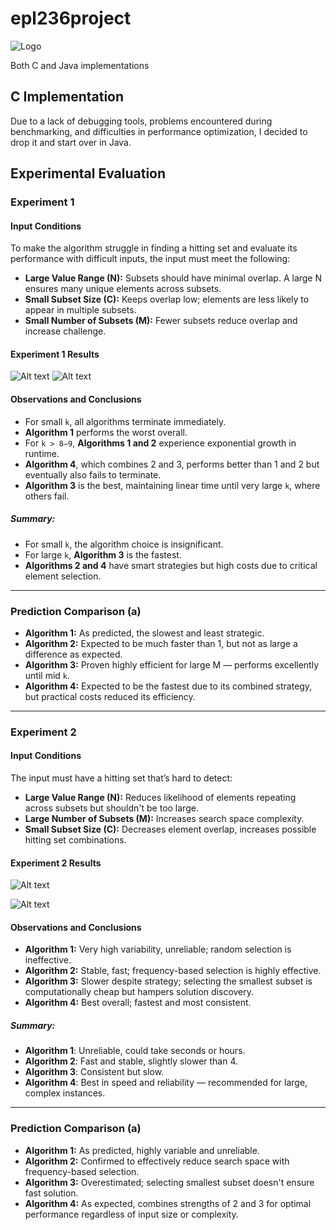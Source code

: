 # epl236project
![Logo](https://raw.githubusercontent.com/AntoniosKalattas/epl236project/main/images/image5.png)



Both C and Java implementations


## C Implementation
Due to a lack of debugging tools, problems encountered during benchmarking, and difficulties in performance optimization, I decided to drop it and start over in Java.


## Experimental Evaluation

### Experiment 1

#### Input Conditions

To make the algorithm struggle in finding a hitting set and evaluate its performance with difficult inputs, the input must meet the following:

- **Large Value Range (N):** Subsets should have minimal overlap. A large N ensures many unique elements across subsets.
- **Small Subset Size (C):** Keeps overlap low; elements are less likely to appear in multiple subsets.
- **Small Number of Subsets (M):** Fewer subsets reduce overlap and increase challenge.

#### Experiment 1 Results

![Alt text](https://github.com/AntoniosKalattas/epl236project/blob/main/images/image2.png)
![Alt text](https://github.com/AntoniosKalattas/epl236project/blob/main/images/image1.png)

#### Observations and Conclusions

- For small `k`, all algorithms terminate immediately.
- **Algorithm 1** performs the worst overall.
- For `k > 8–9`, **Algorithms 1 and 2** experience exponential growth in runtime.
- **Algorithm 4**, which combines 2 and 3, performs better than 1 and 2 but eventually also fails to terminate.
- **Algorithm 3** is the best, maintaining linear time until very large `k`, where others fail.

##### Summary:
- For small `k`, the algorithm choice is insignificant.
- For large `k`, **Algorithm 3** is the fastest.
- **Algorithms 2 and 4** have smart strategies but high costs due to critical element selection.

---

### Prediction Comparison (a)

- **Algorithm 1:** As predicted, the slowest and least strategic.
- **Algorithm 2:** Expected to be much faster than 1, but not as large a difference as expected.
- **Algorithm 3:** Proven highly efficient for large M — performs excellently until mid `k`.
- **Algorithm 4:** Expected to be the fastest due to its combined strategy, but practical costs reduced its efficiency.

---




### Experiment 2

#### Input Conditions

The input must have a hitting set that’s hard to detect:

- **Large Value Range (N):** Reduces likelihood of elements repeating across subsets but shouldn't be too large.
- **Large Number of Subsets (M):** Increases search space complexity.
- **Small Subset Size (C):** Decreases element overlap, increases possible hitting set combinations.

#### Experiment 2 Results

![Alt text](https://github.com/AntoniosKalattas/epl236project/blob/main/images/image3.png)

![Alt text](https://github.com/AntoniosKalattas/epl236project/blob/main/images/image4.png)

#### Observations and Conclusions

- **Algorithm 1:** Very high variability, unreliable; random selection is ineffective.
- **Algorithm 2:** Stable, fast; frequency-based selection is highly effective.
- **Algorithm 3:** Slower despite strategy; selecting the smallest subset is computationally cheap but hampers solution discovery.
- **Algorithm 4:** Best overall; fastest and most consistent.

##### Summary:
- **Algorithm 1**: Unreliable, could take seconds or hours.
- **Algorithm 2**: Fast and stable, slightly slower than 4.
- **Algorithm 3**: Consistent but slow.
- **Algorithm 4**: Best in speed and reliability — recommended for large, complex instances.

---

### Prediction Comparison (a)

- **Algorithm 1:** As predicted, highly variable and unreliable.
- **Algorithm 2:** Confirmed to effectively reduce search space with frequency-based selection.
- **Algorithm 3:** Overestimated; selecting smallest subset doesn't ensure fast solution.
- **Algorithm 4:** As expected, combines strengths of 2 and 3 for optimal performance regardless of input size or complexity.





